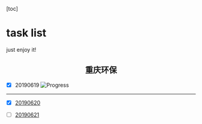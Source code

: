 [toc]

# task list
just enjoy it!



<h2 style="text-align: center">重庆环保</h2>

- [x] <a>20190619</a>
![Progress](http://progressed.io/bar/28?title=progress)   
---
- [x] [20190620]()
- [ ] [20190621]()



